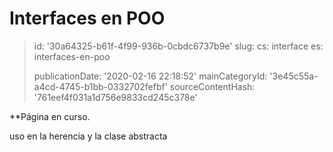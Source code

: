 Interfaces en POO
=================

> id: '30a64325-b61f-4f99-936b-0cbdc6737b9e'
> slug:
> 	cs: interface
> 	es: interfaces-en-poo
> 
> publicationDate: '2020-02-16 22:18:52'
> mainCategoryId: '3e45c55a-a4cd-4745-b1bb-0332702fefbf'
> sourceContentHash: '761eef4f031a1d756e9833cd245c378e'

**Página en curso.

uso en la herencia y la clase abstracta
